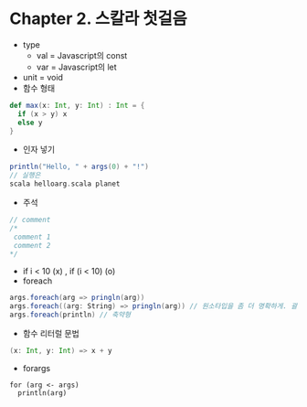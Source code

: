 # Chapter 2. 스칼라 첫걸음
- type 
  - val = Javascript의 const
  - var = Javascript의 let
- unit = void
- 함수 형태
``` scala
def max(x: Int, y: Int) : Int = {
  if (x > y) x
  else y
}
```
- 인자 넣기
``` scala
println("Hello, " + args(0) + "!")
// 실행은
scala helloarg.scala planet
```
- 주석
``` scala
// comment
/* 
 comment 1
 comment 2
*/
```
- if i < 10 (x) , if (i < 10) (o)
- foreach
``` scala
args.foreach(arg => pringln(arg))
args.foreach((arg: String) => pringln(arg)) // 원소타입을 좀 더 명확하게. 괄호로 감쌀것.
args.foreach(println) // 축약형
```
- 함수 리터럴 문법
``` scala
(x: Int, y: Int) => x + y
```
- forargs
```
for (arg <- args)
  println(arg)
```
